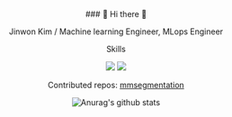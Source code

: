 <div align="center"> ### 👋 Hi there 👋

  
  Jinwon Kim / Machine learning Engineer, MLops Engineer
 
  Skills
  
<img src="https://img.shields.io/badge/python-green?style=flat&logo=Python&logoColor=3776AB"/>
<img src="https://img.shields.io/badge/PyTorch-green?style=flat&logo=PyTorch&logoColor=EE4C2C"/>




Contributed repos: [mmsegmentation](https://github.com/open-mmlab/mmsegmentation)

![Anurag's github stats](https://github-readme-stats.vercel.app/api?username=jinwonkim93&show_icons=true&theme=material-palenight)</div>

<!--
**jinwonkim93/jinwonkim93** is a ✨ _special_ ✨ repository because its `README.md` (this file) appears on your GitHub profile.

Here are some ideas to get you started:

- 🔭 I’m currently working on ...
- 🌱 I’m currently learning ...
- 👯 I’m looking to collaborate on ...
- 🤔 I’m looking for help with ...
- 💬 Ask me about ...
- 📫 How to reach me: ...
- 😄 Pronouns: ...
- ⚡ Fun fact: ...
-->
